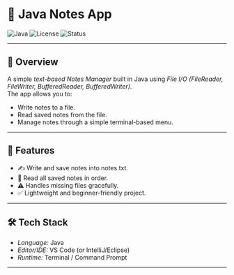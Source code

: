 # 📝 Java Notes App

![Java](https://img.shields.io/badge/Java-17-blue?style=for-the-badge&logo=java)
![License](https://img.shields.io/badge/License-MIT-green?style=for-the-badge)
![Status](https://img.shields.io/badge/Status-Active-success?style=for-the-badge)

---

## 📌 Overview
A simple *text-based Notes Manager* built in Java using *File I/O (FileReader, FileWriter, BufferedReader, BufferedWriter)*.  
The app allows you to:
- Write notes to a file.
- Read saved notes from the file.
- Manage notes through a simple terminal-based menu.

---

## 🚀 Features
- ✍ Write and save notes into notes.txt.
- 📖 Read all saved notes in order.
- ⚠ Handles missing files gracefully.
- ✅ Lightweight and beginner-friendly project.

---

## 🛠 Tech Stack
- *Language:* Java  
- *Editor/IDE:* VS Code (or IntelliJ/Eclipse)  
- *Runtime:* Terminal / Command Prompt  

---
